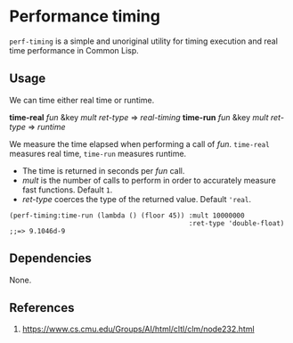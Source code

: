 # Performance timing
`perf-timing` is a simple and unoriginal utility for timing execution and real
time performance in Common Lisp.

## Usage
We can time either real time or runtime.

**time-real** *fun* &key *mult* *ret-type* => *real-timing*
**time-run** *fun* &key *mult* *ret-type* => *runtime*

We measure the time elapsed when performing a call of *fun*. `time-real`
measures real time, `time-run` measures runtime.

* The time is returned in seconds per *fun* call.
* *mult* is the number of calls to perform in order to accurately measure
  fast functions. Default `1`.
* *ret-type* coerces the type of the returned value. Default `'real`.

```common-lisp
(perf-timing:time-run (lambda () (floor 45)) :mult 10000000 
                                             :ret-type 'double-float)
;;=> 9.1046d-9
```

## Dependencies
None.

## References
1. https://www.cs.cmu.edu/Groups/AI/html/cltl/clm/node232.html
